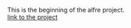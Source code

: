 This is the beginning of the alfre project.  
[link to the project](https://github.com/broadinstitute/alfre)
